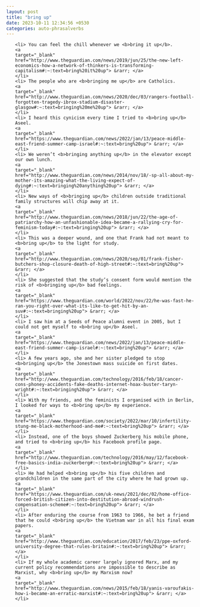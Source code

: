 ```yaml
---
layout: post
title: "bring up"
date: 2023-10-11 12:34:56 +0530
categories: auto-phrasalverbs
---
```

<ol>

    <li> You can feel the chill whenever we <b>bring it up</b>.
    <a 
    target="_blank" 
    href="http://www.theguardian.com/news/2019/jun/25/the-new-left-economics-how-a-network-of-thinkers-is-transforming-capitalism#:~:text=bring%20it%20up"> &rarr; </a>
    </li>
    <li> The people who are <b>bringing me up</b> are Catholics.
    <a 
    target="_blank" 
    href="http://www.theguardian.com/news/2020/dec/03/rangers-football-forgotten-tragedy-ibrox-stadium-disaster-glasgow#:~:text=bringing%20me%20up"> &rarr; </a>
    </li>
    <li> I heard this cynicism every time I tried to <b>bring up</b> Aseel.
    <a 
    target="_blank" 
    href="https://www.theguardian.com/news/2022/jan/13/peace-middle-east-friend-summer-camp-israel#:~:text=bring%20up"> &rarr; </a>
    </li>
    <li> We weren’t <b>bringing anything up</b> in the elevator except our own lunch.
    <a 
    target="_blank" 
    href="http://www.theguardian.com/news/2014/nov/18/-sp-all-about-my-mother-its-amazing-what-the-living-expect-of-dying#:~:text=bringing%20anything%20up"> &rarr; </a>
    </li>
    <li> New ways of <b>bringing up</b> children outside traditional family structures will chip away at it.
    <a 
    target="_blank" 
    href="http://www.theguardian.com/news/2018/jun/22/the-age-of-patriarchy-how-an-unfashionable-idea-became-a-rallying-cry-for-feminism-today#:~:text=bringing%20up"> &rarr; </a>
    </li>
    <li> This was a deeper wound, and one that Frank had not meant to <b>bring up</b> to the light for study.
    <a 
    target="_blank" 
    href="http://www.theguardian.com/news/2020/sep/01/frank-fisher-butchers-shop-closure-death-of-high-street#:~:text=bring%20up"> &rarr; </a>
    </li>
    <li> She suggested that the study’s consent form would mention the risk of <b>bringing up</b> bad feelings.
    <a 
    target="_blank" 
    href="https://www.theguardian.com/world/2022/nov/22/he-was-fast-he-ran-you-right-over-what-its-like-to-get-hit-by-an-suv#:~:text=bringing%20up"> &rarr; </a>
    </li>
    <li> I saw him at a Seeds of Peace alumni event in 2005, but I could not get myself to <b>bring up</b> Aseel.
    <a 
    target="_blank" 
    href="https://www.theguardian.com/news/2022/jan/13/peace-middle-east-friend-summer-camp-israel#:~:text=bring%20up"> &rarr; </a>
    </li>
    <li> A few years ago, she and her sister pledged to stop <b>bringing up</b> the Jonestown mass suicide on first dates.
    <a 
    target="_blank" 
    href="http://www.theguardian.com/technology/2016/feb/18/cancer-cons-phoney-accidents-fake-deaths-internet-hoax-buster-taryn-wright#:~:text=bringing%20up"> &rarr; </a>
    </li>
    <li> With my friends, and the feminists I organised with in Berlin, I looked for ways to <b>bring up</b> my experience.
    <a 
    target="_blank" 
    href="https://www.theguardian.com/society/2022/mar/10/infertility-stung-me-black-motherhood-and-me#:~:text=bring%20up"> &rarr; </a>
    </li>
    <li> Instead, one of the boys showed Zuckerberg his mobile phone, and tried to <b>bring up</b> his Facebook profile page.
    <a 
    target="_blank" 
    href="http://www.theguardian.com/technology/2016/may/12/facebook-free-basics-india-zuckerberg#:~:text=bring%20up"> &rarr; </a>
    </li>
    <li> He had helped <b>bring up</b> his five children and grandchildren in the same part of the city where he had grown up.
    <a 
    target="_blank" 
    href="https://www.theguardian.com/uk-news/2021/dec/02/home-office-forced-british-citizen-into-destitution-abroad-windrush-compensation-scheme#:~:text=bring%20up"> &rarr; </a>
    </li>
    <li> After enduring the course from 1963 to 1966, he bet a friend that he could <b>bring up</b> the Vietnam war in all his final exam papers.
    <a 
    target="_blank" 
    href="http://www.theguardian.com/education/2017/feb/23/ppe-oxford-university-degree-that-rules-britain#:~:text=bring%20up"> &rarr; </a>
    </li>
    <li> If my whole academic career largely ignored Marx, and my current policy recommendations are impossible to describe as Marxist, why <b>bring up</b> my Marxism now?
    <a 
    target="_blank" 
    href="http://www.theguardian.com/news/2015/feb/18/yanis-varoufakis-how-i-became-an-erratic-marxist#:~:text=bring%20up"> &rarr; </a>
    </li>
